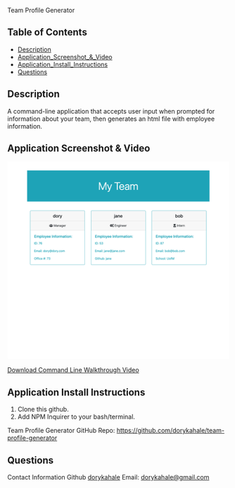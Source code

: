 Team Profile Generator
## Table of Contents
  * [Description](#Description)
  * [Application_Screenshot_&_Video](#Application_Screenshot_&_Video)
  * [Application_Install_Instructions](#Application_Install_Instructions)
  * [Questions](#Questions)

## Description
A command-line application that accepts user input
when prompted for information about your team, then generates an html file with employee information.

## Application Screenshot & Video
![Terminal Screenshot](assets/terminalScreenshot.png)

[Download Command Line Walkthrough Video](assets/profilegeneratormovie.mov)

## Application Install Instructions
1. Clone this github.
2. Add NPM Inquirer to your bash/terminal.

Team Profile Generator GitHub Repo: 
https://github.com/dorykahale/team-profile-generator

  ## Questions
  Contact Information
  Github [dorykahale](https://github.com/dorykahale)
  Email: dorykahale@gmail.com

